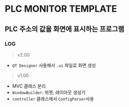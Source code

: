 # PLC MONITOR TEMPLATE

## PLC 주소의 값을 화면에 표시하는 프로그램


### LOG

> v2.00
- `QT Designer` 사용해서 `.ui` 파일로 화면 생성

> v1.00
- MVC 클래스 분리
- `WindowBuilder`: 위젯, 레이아웃 생성기
- `controller` 클래스에서 `ConfigParser`사용